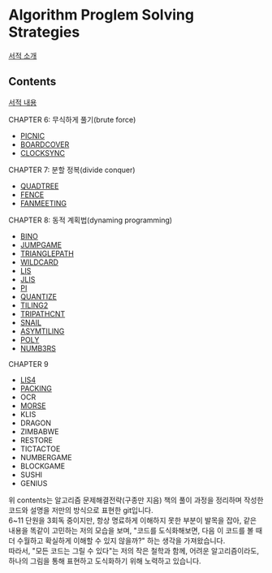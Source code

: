 # Algorithm Proglem Solving Strategies
[서적 소개](https://book.algospot.com/index.html)

## Contents
[서적 내용](https://book.algospot.com/problems.html)  

CHAPTER 6: 무식하게 풀기(brute force)
 - [PICNIC]()
 - [BOARDCOVER]()
 - [CLOCKSYNC](./brute_force/CLOCKSYNC/)  
 
CHAPTER 7: 분할 정복(divide conquer)
 - [QUADTREE](./divide_conquer/QUADTREE)
 - [FENCE](./divide_conquer/FENCE)
 - [FANMEETING](./divide_conquer/FANMEETING)  
 
CHAPTER 8: 동적 계획법(dynaming programming)
 - [BINO](./dynamic_programming/BINO)
 - [JUMPGAME](./dynamic_programming/JUMPGAME)
 - [TRIANGLEPATH](./dynamic_programming/TRIANGLEPATH)
 - [WILDCARD](./dynamic_programming/WILDCARD)
 - [LIS](./dynamic_programming/LIS)
 - [JLIS](./dynamic_programming/JLIS)
 - [PI](./dynamic_programming/PI)
 - [QUANTIZE](./dynamic_programming/QUANTIZE)
 - [TILING2](./dynamic_programming/TILING2)
 - [TRIPATHCNT](./dynamic_programming/TRIPATHCNT)
 - [SNAIL](./dynamic_programming/SNAIL)
 - [ASYMTILING](./dynamic_programming/ASYMTILING)
 - [POLY](./dynamic_programming/POLY)
 - [NUMB3RS](./dynamic_programming/NUMB3RS)  
 
CHAPTER 9
 - [LIS4](./dp_technic/LIS4)
 - [PACKING](./dp_technic/PACKING)  
 - OCR
 - [MORSE](./dp_technic/MORSE)
 - KLIS
 - DRAGON
 - ZIMBABWE
 - RESTORE
 - TICTACTOE
 - NUMBERGAME
 - BLOCKGAME
 - SUSHI
 - GENIUS

위 contents는 알고리즘 문제해결전략(구종만 지음) 책의 풀이 과정을 정리하며 작성한 코드와 설명을 저만의 방식으로 표현한 git입니다.  
6~11 단원을 3회독 중이지만, 항상 명료하게 이해하지 못한 부분이 발목을 잡아, 같은 내용을 똑같이 고민하는 저의 모습을 보며, "코드를 도식화해보면, 다음 이 코드를 볼 때 더 수월하고 확실하게 이해할 수 있지 않을까?" 하는 생각을 가져왔습니다.  
따라서, "모든 코드는 그릴 수 있다"는 저의 작은 철학과 함께, 어려운 알고리즘이라도, 하나의 그림을 통해 표현하고 도식화하기 위해 노력하고 있습니다.
